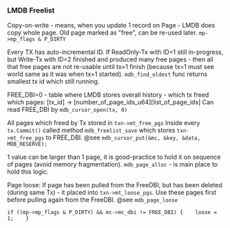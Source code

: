 ### LMDB Freelist

Copy-on-write - means, when you update 1 record on Page - LMDB does copy whole page. Old page marked as "free", can be
re-used later.
`mp->mp_flags & P_DIRTY`

Every TX has auto-incremental ID. If ReadOnly-Tx with ID=1 still in-progress, but Write-Tx with ID=2 finished and
produced many free pages - then all that free pages are not re-usable until tx=1 finish (because tx=1 must see world
same as it was when tx=1 started).
`mdb_find_oldest` func returns smallest tx id which still running.

FREE_DBI=0 - table where LMDB stores overall history - which tx freed which pages:
[tx_id] -> [number_of_page_ids_u64][list_of_page_ids]
Can read FREE_DBI by `mdb_cursor_open(tx, 0)`

All pages which freed by Tx stored in `txn->mt_free_pgs`
Inside every `tx.Commit()` called method `mdb_freelist_save` which stores `txn->mt_free_pgs` to FREE_DBI.
@see `mdb_cursor_put(&mc, &key, &data, MDB_RESERVE);`

1 value can be larger than 1 page, it is good-practice to hold it on sequence of pages (avoid memory fragmentation).
`mdb_page_alloc` - is main place to hold this logic.

Page loose: If page has been pulled from the FreeDBI, but has been deleted (during same Tx) - it placed
into `txn->mt_loose_pgs`. Use these pages first before pulling again from the FreeDBI. @see `mdb_page_loose`

```
if ((mp->mp_flags & P_DIRTY) && mc->mc_dbi != FREE_DBI) {    loose = 1;    }
```


